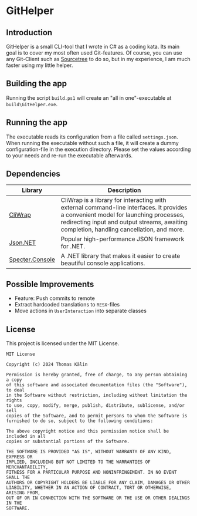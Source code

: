 # GitHelper

## Introduction

GitHelper is a small CLI-tool that I wrote in C# as a coding kata. Its main goal is to cover my most often used Git-features. Of course, you can use any Git-Client such as [Sourcetree](https://www.sourcetreeapp.com/) to do so, but in my experience, I am much faster using my little helper.

## Building the app

Running the script `build.ps1` will create an "all in one"-executable at `build\GitHelper.exe`. 

## Running the app

The executable reads its configuration from a file called `settings.json`. When running the executable without such a file, it will create a dummy configuration-file in the execution directory. Please set the values according to your needs and re-run the executable afterwards.

## Dependencies

| Library                                        | Description                                                                                                                                                                                                                     |
|------------------------------------------------|---------------------------------------------------------------------------------------------------------------------------------------------------------------------------------------------------------------------------------|
| [CliWrap](https://github.com/Tyrrrz/CliWrap)   | CliWrap is a library for interacting with external command-line interfaces. It provides a convenient model for launching processes, redirecting input and output streams, awaiting completion, handling cancellation, and more. |
| [Json.NET](https://www.newtonsoft.com/json)    | Popular high-performance JSON framework for .NET.                                                                                                                                                                               |
| [Specter.Console](https://spectreconsole.net/) | A .NET library that makes it easier to create beautiful console applications.                                                                                                                                                   |

## Possible Improvements
* Feature: Push commits to remote
* Extract hardcoded translations to `RESX`-files
* Move actions in `UserInteraction` into separate classes

## License

This project is licensed under the MIT License.

```
MIT License

Copyright (c) 2024 Thomas Kälin

Permission is hereby granted, free of charge, to any person obtaining a copy
of this software and associated documentation files (the "Software"), to deal
in the Software without restriction, including without limitation the rights
to use, copy, modify, merge, publish, distribute, sublicense, and/or sell
copies of the Software, and to permit persons to whom the Software is
furnished to do so, subject to the following conditions:

The above copyright notice and this permission notice shall be included in all
copies or substantial portions of the Software.

THE SOFTWARE IS PROVIDED "AS IS", WITHOUT WARRANTY OF ANY KIND, EXPRESS OR
IMPLIED, INCLUDING BUT NOT LIMITED TO THE WARRANTIES OF MERCHANTABILITY,
FITNESS FOR A PARTICULAR PURPOSE AND NONINFRINGEMENT. IN NO EVENT SHALL THE
AUTHORS OR COPYRIGHT HOLDERS BE LIABLE FOR ANY CLAIM, DAMAGES OR OTHER
LIABILITY, WHETHER IN AN ACTION OF CONTRACT, TORT OR OTHERWISE, ARISING FROM,
OUT OF OR IN CONNECTION WITH THE SOFTWARE OR THE USE OR OTHER DEALINGS IN THE
SOFTWARE.

```